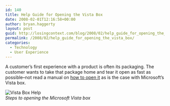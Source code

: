 ```yaml
---
id: 140
title: Help Guide for Opening the Vista Box
date: 2008-02-01T12:16:58+00:00
author: bryan.haggerty
layout: post
guid: http://losingcontext.com/blog/2008/02/help_guide_for_opening_the_vista_box.php
permalink: /2008/02/help_guide_for_opening_the_vista_box/
categories:
  - Technology
  - User Experience
---
```

A customer&#8217;s first experience with a product is often its packaging. The customer wants to take that package home and tear it open as fast as possible&#8211;not read a manual on [how to open it](http://windowshelp.microsoft.com/Windows/en-US/help/2e680b8d-211e-41c5-a0bf-9ccc6d7e62a21033.mspx) as is the case with Microsoft&#8217;s Vista box.

<p class="figure-centered">
  <img src='http://bryanhaggerty.com/blog/wp-content/uploads/2008/02/vista-packaging.jpg' alt='Vista Box Help' /><br /><em>Steps to opening the Microsoft Vista box</em>
</p>